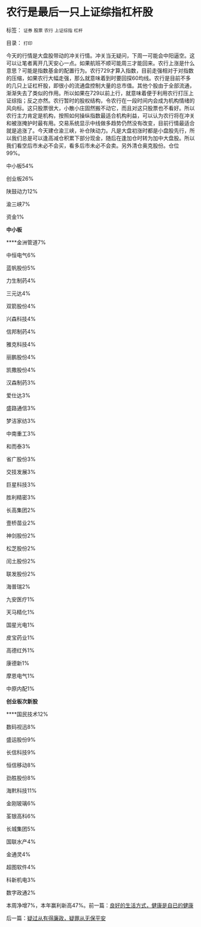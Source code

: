 # 农行是最后一只上证综指杠杆股

标签： `证券` `股票` `农行` `上证综指` `杠杆` 

目录： `打印`

今天的行情是大盘股带动的冲关行情。冲关当无疑问，下周一可能会中阳逼空。这可以让笔者离开几天安心一点。如果航班不顺可能周三才能回来。农行上涨是什么意思？可能是指数基金的配置行为。农行729才算入指数，目前走强相对于对指数的压缩，如果农行大幅走强，那么就意味着到时要回探60均线。农行是目前不多的几只上证杠杆股，即很小的流通盘控制大量的总市值。其他个股由于全部流通，渐渐失去了类似的作用。所以如果在729以前上行，就意味着便于利用农行打压上证综指；反之亦然。农行暂时的股权结构，令农行在一段时间内会成为机构情绪的风向标。这只股票很大，小散小庄固然搬不动它，而且对这只股票也不看好。所以农行主力肯定是机构，按照如何操纵指数最适合机构利益，可以认为农行将在冲关和被涨掩护时最有用。交易系统显示中线做多趋势仍然没有改变，目前行情最适合就是追涨了。今天建仓渝三峡，补仓陕动力。凡是大盘初涨时都是小盘股先行，所以我们总是可以逢高减仓积累下部分现金，随后在逢加仓时转为加中大盘股。所以我们看空后市未必不会买，看多后市未必不会卖。另外清仓奥克股份。仓位99%。

中小板54%

创业板26%

陕鼓动力12%

渝三峡7%

资金1%



**中小板**

****金洲管道7%

中恒电气6%

蓝帆股份5%

力生制药4%

三元达4%

双箭股份4%

兴森科技4%

信邦制药4%

雅克科技4%

丽鹏股份4%

凯撒股份4%

汉森制药3%

爱仕达3%

盛路通信3%

梦洁家纺3%

中南重工3%

和而泰3%

省广股份3%

交技发展3%

巨星科技3%

胜利精密3%

长高集团2%

壹桥苗业2%

神剑股份2%

松芝股份2%

闰土股份2%

联发股份2%

海普瑞2%

九安医疗1%

天马精化1%

国星光电1%

皮宝药业1%

高德红外1%

康德新1%

摩恩电气1%

中原内配1%



**创业板次新股**

****国民技术12%

数码视迅8%

盛运股份9%

长信科技9%

恒信移动8%

劲胜股份8%

海黓科技11%

金刚玻璃6%

荃银高科6%

长城集团5%

国联水产4%

金通灵4%

超图软件4%

科新机电3%

数字政通2%



本周净增7%，本年赢利新高47%。前一篇：[良好的生活方式，健康是自已的健康](../../../2010/7/23/良好的生活方式，健康是自已的健康.md)

后一篇：[疑过从有得廉政，疑罪从无保平安](../../../2010/7/23/疑过从有得廉政，疑罪从无保平安.md)